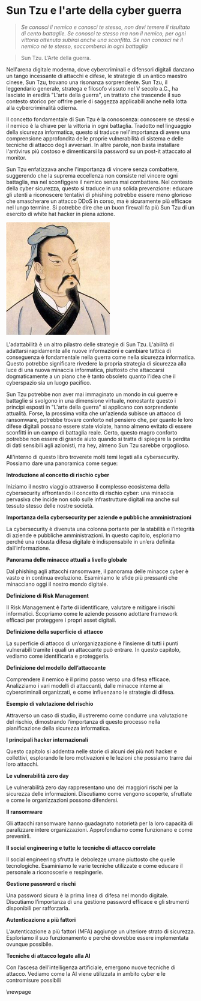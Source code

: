 
<!-- \newpage -->

# Sun Tzu e l'arte della cyber guerra 

> *Se conosci il nemico e conosci te stesso, non devi temere il risultato di cento battaglie. Se conosci te stesso ma non il nemico, per ogni vittoria ottenuta subirai anche una sconfitta. Se non conosci né il nemico né te stesso, soccomberai in ogni battaglia*

> Sun Tzu. L’Arte della guerra.


Nell'arena digitale moderna, dove cybercriminali e difensori digitali danzano un tango incessante di attacchi e difese, le strategie di un antico maestro cinese, Sun Tzu, trovano una risonanza sorprendente. Sun Tzu, il leggendario generale, stratega e filosofo vissuto nel V secolo a.C., ha lasciato in eredità "L'arte della guerra", un trattato che trascende il suo contesto storico per offrire perle di saggezza applicabili anche nella lotta alla cybercriminalità odierna.

Il concetto fondamentale di Sun Tzu è la conoscenza: conoscere se stessi e il nemico è la chiave per la vittoria in ogni battaglia. Tradotto nel linguaggio della sicurezza informatica, questo si traduce nell'importanza di avere una comprensione approfondita delle proprie vulnerabilità di sistema e delle tecniche di attacco degli avversari. In altre parole, non basta installare l'antivirus più costoso e dimenticarsi la password su un post-it attaccato al monitor.

Sun Tzu enfatizzava anche l'importanza di vincere senza combattere, suggerendo che la suprema eccellenza non consiste nel vincere ogni battaglia, ma nel sconfiggere il nemico senza mai combattere. Nel contesto della cyber sicurezza, questo si traduce in una solida prevenzione: educare gli utenti a riconoscere tentativi di phishing potrebbe essere meno glorioso che smascherare un attacco DDoS in corso, ma è sicuramente più efficace nel lungo termine. Si potrebbe dire che un buon firewall fa più Sun Tzu di un esercito di white hat hacker in piena azione.


![Ritratto di Sun Tzu, autore sconosciuto](images/suntzu.jpg)

L'adattabilità è un altro pilastro delle strategie di Sun Tzu. L'abilità di adattarsi rapidamente alle nuove informazioni e cambiare tattica di conseguenza è fondamentale nella guerra come nella sicurezza informatica. Questo potrebbe significare rivedere la propria strategia di sicurezza alla luce di una nuova minaccia informatica, piuttosto che attaccarsi dogmaticamente a un piano che è tanto obsoleto quanto l'idea che il cyberspazio sia un luogo pacifico.

Sun Tzu potrebbe non aver mai immaginato un mondo in cui guerre e battaglie si svolgono in una dimensione virtuale, nonostante questo i principi esposti in "L'arte della guerra" si applicano con sorprendente attualità. Forse, la prossima volta che un'azienda subisce un attacco di ransomware, potrebbe trovare conforto nel pensiero che, per quanto le loro difese digitali possano essere state violate, hanno almeno evitato di essere sconfitti in un campo di battaglia reale. Certo, questo magro conforto potrebbe non essere di grande aiuto quando si tratta di spiegare la perdita di dati sensibili agli azionisti, ma hey, almeno Sun Tzu sarebbe orgoglioso.


All'interno di questo libro troverete molti temi legati alla cybersecurity. Possiamo dare una panoramica come segue:

**Introduzione al concetto di rischio cyber**

Iniziamo il nostro viaggio attraverso il complesso ecosistema della cybersecurity affrontando il concetto di rischio cyber: una minaccia pervasiva che incide non solo sulle infrastrutture digitali ma anche sul tessuto stesso delle nostre società.

**Importanza della cybersecurity per aziende e pubbliche amministrazioni**

La cybersecurity è divenuta una colonna portante per la stabilità e l’integrità di aziende e pubbliche amministrazioni. In questo capitolo, esploriamo perché una robusta difesa digitale è indispensabile in un’era definita dall’informazione.


**Panorama delle minacce attuali a livello globale**

Dal phishing agli attacchi ransomware, il panorama delle minacce cyber è vasto e in continua evoluzione. Esaminiamo le sfide più pressanti che minacciano oggi il nostro mondo digitale.

**Definizione di Risk Management**

Il Risk Management è l’arte di identificare, valutare e mitigare i rischi informatici. Scopriamo come le aziende possono adottare framework efficaci per proteggere i propri asset digitali.

**Definizione della superficie di attacco**

La superficie di attacco di un’organizzazione è l’insieme di tutti i punti vulnerabili tramite i quali un attaccante può entrare. In questo capitolo, vediamo come identificarla e proteggerla.

**Definizione del modello dell’attaccante**

Comprendere il nemico è il primo passo verso una difesa efficace. Analizziamo i vari modelli di attaccanti, dalle minacce interne ai cybercriminali organizzati, e come influenzano le strategie di difesa.

**Esempio di valutazione del rischio**

Attraverso un caso di studio, illustreremo come condurre una valutazione del rischio, dimostrando l’importanza di questo processo nella pianificazione della sicurezza informatica.

**I principali hacker internazionali**

Questo capitolo si addentra nelle storie di alcuni dei più noti hacker e collettivi, esplorando le loro motivazioni e le lezioni che possiamo trarre dai loro attacchi.

**Le vulnerabilità zero day**

Le vulnerabilità zero day rappresentano uno dei maggiori rischi per la sicurezza delle informazioni. Discutiamo come vengono scoperte, sfruttate e come le organizzazioni possono difendersi.

**Il ransomware**

Gli attacchi ransomware hanno guadagnato notorietà per la loro capacità di paralizzare intere organizzazioni. Approfondiamo come funzionano e come prevenirli.

**Il social engineering e tutte le tecniche di attacco correlate**

Il social engineering sfrutta le debolezze umane piuttosto che quelle tecnologiche. Esaminiamo le varie tecniche utilizzate e come educare il personale a riconoscerle e respingerle.

**Gestione password e rischi**

Una password sicura è la prima linea di difesa nel mondo digitale. Discutiamo l’importanza di una gestione password efficace e gli strumenti disponibili per rafforzarla.

**Autenticazione a più fattori**

L’autenticazione a più fattori (MFA) aggiunge un ulteriore strato di sicurezza. Esploriamo il suo funzionamento e perché dovrebbe essere implementata ovunque possibile.

**Tecniche di attacco legate alla AI**

Con l’ascesa dell’intelligenza artificiale, emergono nuove tecniche di attacco. Vediamo come la AI viene utilizzata in ambito cyber e le contromisure possibili

\newpage
